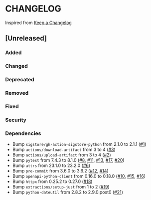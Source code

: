 # CHANGELOG
Inspired from [Keep a Changelog](https://keepachangelog.com/en/1.0.0/)

## [Unreleased]
### Added
### Changed
### Deprecated
### Removed
### Fixed
### Security
### Dependencies
- Bump `sigstore/gh-action-sigstore-python` from 2.1.0 to 2.1.1 ([#1](https://github.com/MechanicalFlower/godot-asset-library-client/pull/1))
- Bump `actions/download-artifact` from 3 to 4 ([#3](https://github.com/MechanicalFlower/godot-asset-library-client/pull/3))
- Bump `actions/upload-artifact` from 3 to 4 ([#2](https://github.com/MechanicalFlower/godot-asset-library-client/pull/2))
- Bump `pytest` from 7.4.3 to 8.1.0 ([#8](https://github.com/MechanicalFlower/godot-asset-library-client/pull/8), [#11](https://github.com/MechanicalFlower/godot-asset-library-client/pull/11), [#13](https://github.com/MechanicalFlower/godot-asset-library-client/pull/13), [#17](https://github.com/MechanicalFlower/godot-asset-library-client/pull/17), [#20](https://github.com/MechanicalFlower/godot-asset-library-client/pull/20))
- Bump `attrs` from 23.1.0 to 23.2.0 ([#6](https://github.com/MechanicalFlower/godot-asset-library-client/pull/6))
- Bump `pre-commit` from 3.6.0 to 3.6.2 ([#12](https://github.com/MechanicalFlower/godot-asset-library-client/pull/12), [#14](https://github.com/MechanicalFlower/godot-asset-library-client/pull/14))
- Bump `openapi-python-client` from 0.16.0 to 0.18.0 ([#10](https://github.com/MechanicalFlower/godot-asset-library-client/pull/10), [#15](https://github.com/MechanicalFlower/godot-asset-library-client/pull/15), [#16](https://github.com/MechanicalFlower/godot-asset-library-client/pull/16))
- Bump `httpx` from 0.25.2 to 0.27.0 ([#18](https://github.com/MechanicalFlower/godot-asset-library-client/pull/18))
- Bump `extractions/setup-just` from 1 to 2 ([#19](https://github.com/MechanicalFlower/godot-asset-library-client/pull/19))
- Bump `python-dateutil` from 2.8.2 to 2.9.0.post0 ([#21](https://github.com/MechanicalFlower/godot-asset-library-client/pull/21))

